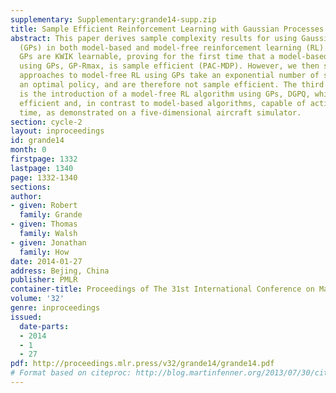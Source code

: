 ```yaml
---
supplementary: Supplementary:grande14-supp.zip
title: Sample Efficient Reinforcement Learning with Gaussian Processes
abstract: This paper derives sample complexity results for using Gaussian Processes
  (GPs) in both model-based and model-free reinforcement learning (RL). We show that
  GPs are KWIK learnable, proving for the first time that a model-based RL approach
  using GPs, GP-Rmax, is sample efficient (PAC-MDP). However, we then show that previous
  approaches to model-free RL using GPs take an exponential number of steps to find
  an optimal policy, and are therefore not sample efficient. The third and main contribution
  is the introduction of a model-free RL algorithm using GPs, DGPQ, which is sample
  efficient and, in contrast to model-based algorithms, capable of acting in real
  time, as demonstrated on a five-dimensional aircraft simulator.
section: cycle-2
layout: inproceedings
id: grande14
month: 0
firstpage: 1332
lastpage: 1340
page: 1332-1340
sections: 
author:
- given: Robert
  family: Grande
- given: Thomas
  family: Walsh
- given: Jonathan
  family: How
date: 2014-01-27
address: Bejing, China
publisher: PMLR
container-title: Proceedings of The 31st International Conference on Machine Learning
volume: '32'
genre: inproceedings
issued:
  date-parts:
  - 2014
  - 1
  - 27
pdf: http://proceedings.mlr.press/v32/grande14/grande14.pdf
# Format based on citeproc: http://blog.martinfenner.org/2013/07/30/citeproc-yaml-for-bibliographies/
---
```

